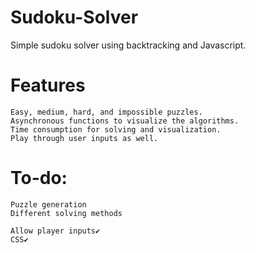 # Sudoku-Solver
Simple sudoku solver using backtracking and Javascript.

# Features
```
Easy, medium, hard, and impossible puzzles.
Asynchronous functions to visualize the algorithms.
Time consumption for solving and visualization.
Play through user inputs as well.
```

# To-do:
```
Puzzle generation
Different solving methods

Allow player inputs✔️
CSS✔️
```
